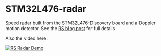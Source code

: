 # STM32L476-radar

Speed radar built from the STM32L476-Discovery board and a Doppler motion detector. See the [RS blog post](http://www.rs-online.com/designspark/electronics/eng/blog/creating-a-radar-speed-detector-with-a-stm32l476-discovery-board) for full details.

Also the video here:

[![RS Radar Demo](http://img.youtube.com/vi/9FD0xbba3FA/0.jpg)](http://www.youtube.com/watch?v=9FD0xbba3FA)
